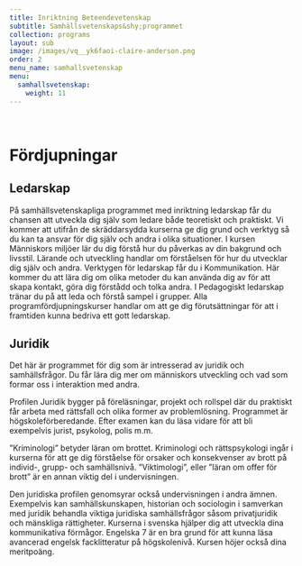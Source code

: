 ```yaml
---
title: Inriktning Beteendevetenskap
subtitle: Samhällsvetenskaps&shy;programmet
collection: programs
layout: sub
image: /images/vq__yk6faoi-claire-anderson.png
order: 2
menu_name: samhallsvetenskap
menu:
  samhallsvetenskap:
    weight: 11
---
```


<br>

# Fördjupningar

## Ledarskap

På samhällsvetenskapliga programmet med inriktning ledarskap
får du chansen att utveckla dig själv som ledare både
teoretiskt och praktiskt. Vi kommer att utifrån de skräddarsydda
kurserna ge dig grund och verktyg så du kan ta ansvar
för dig själv och andra i olika situationer. I kursen Människors
miljöer lär du dig förstå hur du påverkas av din bakgrund och
livsstil. Lärande och utveckling handlar om förståelsen för hur
du utvecklar dig själv och andra. Verktygen för ledarskap får
du i Kommunikation. Här kommer du att lära dig om olika
metoder du kan använda dig av för att skapa kontakt, göra
dig förstådd och tolka andra. I Pedagogiskt ledarskap tränar
du på att leda och förstå sampel i grupper. Alla programfördjupningskurser
handlar om att ge dig förutsättningar för att i
framtiden kunna bedriva ett gott ledarskap.

## Juridik

Det här är programmet för dig som är intresserad av juridik
och samhällsfrågor. Du får lära dig mer om människors utveckling
och vad som formar oss i interaktion med andra.

Profilen Juridik bygger på föreläsningar, projekt och rollspel
där du praktiskt får arbeta med rättsfall och olika former av
problemlösning. Programmet är högskoleförberedande. Efter
examen kan du läsa vidare för att bli exempelvis jurist, psykolog,
polis m.m.

”Kriminologi” betyder läran om brottet. Kriminologi och
rättspsykologi ingår i kurserna för att ge dig förståelse för
orsaker och konsekvenser av brott på individ-, grupp- och
samhällsnivå. ”Viktimologi”, eller ”läran om offer för brott”
är en annan viktig del i undervisningen.

Den juridiska profilen genomsyrar också undervisningen i
andra ämnen. Exempelvis kan samhällskunskapen, historian
och sociologin i samverkan med juridik behandla viktiga
juridiska samhällsfrågor såsom privatjuridik och mänskliga
rättigheter. Kurserna i svenska hjälper dig att utveckla dina
kommunikativa förmågor. Engelska 7 är en bra grund för att
kunna läsa avancerad engelsk facklitteratur på högskolenivå.
Kursen höjer också dina meritpoäng.
